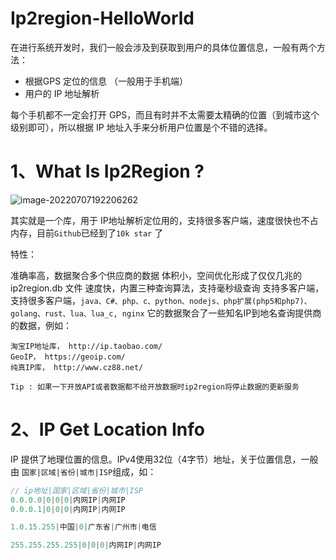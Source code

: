 # Ip2region-HelloWorld

在进行系统开发时，我们一般会涉及到获取到用户的具体位置信息，一般有两个方法：

- 根据GPS 定位的信息 （一般用于手机端）
- 用户的 IP 地址解析

每个手机都不一定会打开 GPS，而且有时并不太需要太精确的位置（到城市这个级别即可），所以根据 IP 地址入手来分析用户位置是个不错的选择。

# 1、What Is Ip2Region ?

![image-20220707192206262](C:/Users/wangnaixing/AppData/Roaming/Typora/typora-user-images/image-20220707192206262.png)

其实就是一个库，用于 IP地址解析定位用的，支持很多客户端，速度很快也不占内存，目前`Github`已经到了`10k star` 了

特性：

准确率高，数据聚合多个供应商的数据
体积小，空间优化形成了仅仅几兆的 ip2region.db 文件
速度快，内置三种查询算法，支持毫秒级查询
支持多客户端，支持很多客户端，`java、C#、php、c、python、nodejs、php扩展(php5和php7)、golang、rust、lua、lua_c, nginx`
它的数据聚合了一些知名IP到地名查询提供商的数据，例如：

```properties
淘宝IP地址库， http://ip.taobao.com/
GeoIP， https://geoip.com/
纯真IP库， http://www.cz88.net/

Tip : 如果一下开放API或者数据都不给开放数据时ip2region将停止数据的更新服务
```

# 2、IP Get Location Info

IP 提供了地理位置的信息。IPv4使用32位（4字节）地址，关于位置信息，一般由 `国家|区域|省份|城市|ISP`组成，如：

```javascript
// ip地址|国家|区域|省份|城市|ISP
0.0.0.0|0|0|0|内网IP|内网IP
0.0.0.1|0|0|0|内网IP|内网IP

1.0.15.255|中国|0|广东省|广州市|电信

255.255.255.255|0|0|0|内网IP|内网IP
```



